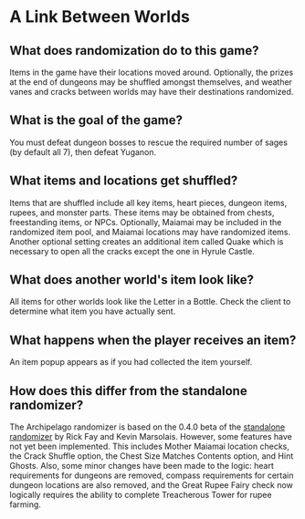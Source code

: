 # A Link Between Worlds

## What does randomization do to this game?

Items in the game have their locations moved around. Optionally, the prizes at the end of dungeons may be shuffled amongst themselves, and weather vanes and cracks between worlds may have their destinations randomized.

## What is the goal of the game?

You must defeat dungeon bosses to rescue the required number of sages (by default all 7), then defeat Yuganon.

## What items and locations get shuffled?

Items that are shuffled include all key items, heart pieces, dungeon items, rupees, and monster parts. These items may be obtained from chests, freestanding items, or NPCs. Optionally, Maiamai may be included in the randomized item pool, and Maiamai locations may have randomized items. Another optional setting creates an additional item called Quake which is necessary to open all the cracks except the one in Hyrule Castle.

## What does another world's item look like?

All items for other worlds look like the Letter in a Bottle. Check the client to determine what item you have actually sent.

## What happens when the player receives an item?

An item popup appears as if you had collected the item yourself.

## How does this differ from the standalone randomizer?

The Archipelago randomizer is based on the 0.4.0 beta of the [standalone randomizer](https://github.com/rickfay/z17-randomizer/) by Rick Fay and Kevin Marsolais. However, some features have not yet been implemented. This includes Mother Maiamai location checks, the Crack Shuffle option, the Chest Size Matches Contents option, and Hint Ghosts. Also, some minor changes have been made to the logic: heart requirements for dungeons are removed, compass requirements for certain dungeon locations are also removed, and the Great Rupee Fairy check now logically requires the ability to complete Treacherous Tower for rupee farming.
